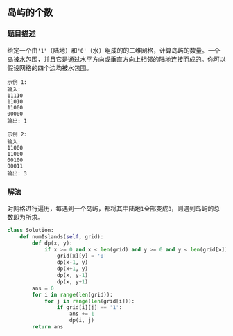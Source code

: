 ## 岛屿的个数
### 题目描述
给定一个由`'1'`（陆地）和`'0'`（水）组成的的二维网格，计算岛屿的数量。一个岛被水包围，并且它是通过水平方向或垂直方向上相邻的陆地连接而成的。你可以假设网格的四个边均被水包围。
```
示例 1:
输入:
11110
11010
11000
00000
输出: 1
```
```
示例 2:
输入:
11000
11000
00100
00011
输出: 3
```
### 解法
对网格进行遍历，每遇到一个岛屿，都将其中陆地`1`全部变成`0`，则遇到岛屿的总数即为所求。
```python
class Solution:
    def numIslands(self, grid):
        def dp(x, y):
            if x >= 0 and x < len(grid) and y >= 0 and y < len(grid[x]) and grid[x][y] == '1':
                grid[x][y] = '0'
                dp(x-1, y)
                dp(x+1, y)
                dp(x, y-1)
                dp(x, y+1)
        ans = 0
        for i in range(len(grid)):
            for j in range(len(grid[i])):
                if grid[i][j] == '1':
                    ans += 1
                    dp(i, j)
        return ans

```
